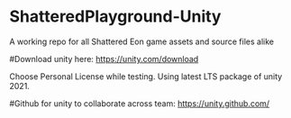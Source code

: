 # ShatteredPlayground-Unity
A working repo for all Shattered Eon game assets and source files alike

#Download unity here: https://unity.com/download

Choose Personal License while testing. Using latest LTS package of unity 2021.

#Github for unity to collaborate across team: https://unity.github.com/
